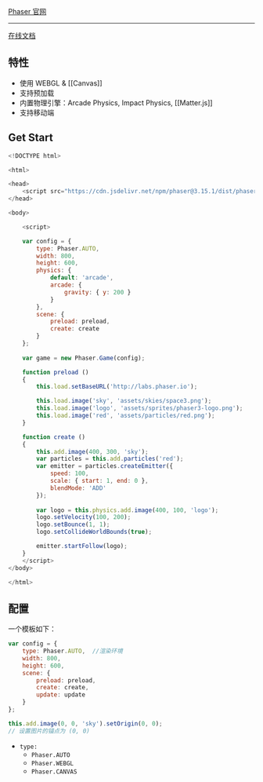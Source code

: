 [Phaser 官网](http://phaser.io/)

------------------------

[在线文档](https://photonstorm.github.io/phaser3-docs/index.html)

## 特性

-  使用 WEBGL & [[Canvas]]
-  支持预加载
-  内置物理引擎：Arcade Physics, Impact Physics, [[Matter.js]]
- 支持移动端

## Get Start

```js
<!DOCTYPE html>

<html>

<head>
    <script src="https://cdn.jsdelivr.net/npm/phaser@3.15.1/dist/phaser-arcade-physics.min.js"></script>
</head>

<body>

    <script>

    var config = {
        type: Phaser.AUTO,
        width: 800,
        height: 600,
        physics: {
            default: 'arcade',
            arcade: {
                gravity: { y: 200 }
            }
        },
        scene: {
            preload: preload,
            create: create
        }
    };
    
    var game = new Phaser.Game(config);  

    function preload ()
    {
        this.load.setBaseURL('http://labs.phaser.io');  

        this.load.image('sky', 'assets/skies/space3.png');
        this.load.image('logo', 'assets/sprites/phaser3-logo.png');
        this.load.image('red', 'assets/particles/red.png');
    }

    function create ()
    {
        this.add.image(400, 300, 'sky');
        var particles = this.add.particles('red');
        var emitter = particles.createEmitter({
            speed: 100,
            scale: { start: 1, end: 0 },
            blendMode: 'ADD'
        });
        
        var logo = this.physics.add.image(400, 100, 'logo');
        logo.setVelocity(100, 200);
        logo.setBounce(1, 1);
        logo.setCollideWorldBounds(true);  

        emitter.startFollow(logo);
    }
    </script>
</body>

</html>
```

## 配置

一个模板如下：

```js
var config = {
    type: Phaser.AUTO,  //渲染环境
    width: 800,
    height: 600,
    scene: {
        preload: preload,
        create: create,
        update: update
    }
};
```

```js
this.add.image(0, 0, 'sky').setOrigin(0, 0);
// 设置图片的锚点为 (0, 0)
```

- `type:`
	- `Phaser.AUTO`
	- `Phaser.WEBGL`
	- `Phaser.CANVAS`
